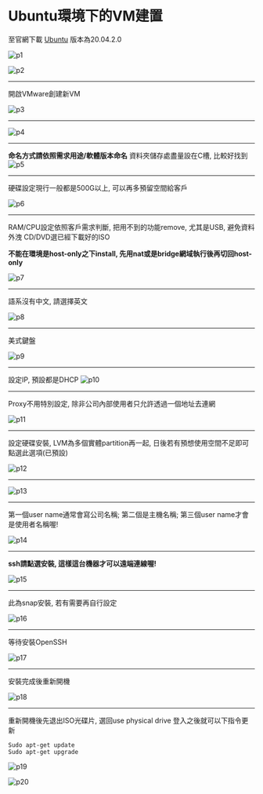 # Ubuntu環境下的VM建置
至官網下載 [Ubuntu](https://www.ubuntu-tw.org/modules/tinyd0/) 版本為20.04.2.0

![p1](https://i.imgur.com/xfId4eo.png)

![p2](https://i.imgur.com/B0nIFOO.png)

-----

開啟VMware創建新VM

![p3](https://i.imgur.com/xj4vMIm.png)

------

![p4](https://i.imgur.com/Uc5CFLH.png)

------

**命名方式請依照需求用途/軟體版本命名**
資料夾儲存處盡量設在C槽, 比較好找到
![p5](https://i.imgur.com/2ioFOw8.png)

---

硬碟設定現行一般都是500G以上, 可以再多預留空間給客戶

![p6](https://i.imgur.com/J7bwf5E.png)

---

RAM/CPU設定依照客戶需求判斷, 把用不到的功能remove, 尤其是USB, 避免資料外洩
CD/DVD選已經下載好的ISO

**不能在環境是host-only之下install, 先用nat或是bridge網域執行後再切回host-only**

![p7](https://i.imgur.com/fmGwrdb.png)

---

語系沒有中文, 請選擇英文

![p8](https://i.imgur.com/ewNAnEp.png)

---

美式鍵盤

![p9](https://i.imgur.com/ZD0qa8F.png)

---

設定IP, 預設都是DHCP
![p10](https://i.imgur.com/yz74bxi.png)

---

Proxy不用特別設定, 除非公司內部使用者只允許透過一個地址去連網

![p11](https://i.imgur.com/EpClKbt.png)

---

設定硬碟安裝, LVM為多個實體partition再一起, 日後若有預想使用空間不足即可點選此選項(已預設)

![p12](https://i.imgur.com/3d0ShKO.png)

---

![p13](https://i.imgur.com/2yYyA2x.png)

---

第一個user name通常會寫公司名稱;
第二個是主機名稱;
第三個user name才會是使用者名稱喔!

![p14](https://i.imgur.com/8dnL3I9.png)

---

**ssh請點選安裝, 這樣這台機器才可以遠端連線喔!**

![p15](https://i.imgur.com/04uwAtm.png)

---

此為snap安裝, 若有需要再自行設定

![p16](https://i.imgur.com/gX1S8VK.png)

---

等待安裝OpenSSH

![p17](https://i.imgur.com/P7xMxYP.png)

---

安裝完成後重新開機

![p18](https://i.imgur.com/1rnskdD.png)

---

重新開機後先退出ISO光碟片, 選回use physical drive
登入之後就可以下指令更新
```
Sudo apt-get update
Sudo apt-get upgrade
```

![p19](https://i.imgur.com/BV5dOF8.png)

![p20](https://i.imgur.com/xgXb5vs.png)
